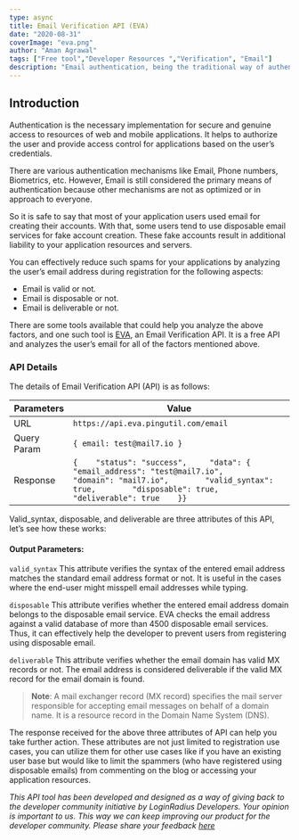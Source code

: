 ```yaml
---
type: async
title: Email Verification API (EVA)
date: "2020-08-31"
coverImage: "eva.png"
author: "Aman Agrawal"
tags: ["Free tool","Developer Resources ","Verification", "Email"]
description: "Email authentication, being the traditional way of authentication and used most widely. Increase in the spams has also increased the disposable email registrations. To reduce and identify such unwanted users, EVA(Email Verification API) is the tool, developed by LoginRadius developers."
---
```


## Introduction

Authentication is the necessary implementation for secure and genuine access to resources of web and mobile applications. It helps to authorize the user and provide access control for applications based on the user’s credentials. 

There are various authentication mechanisms like Email, Phone numbers, Biometrics, etc. However, Email is still considered the primary means of authentication because other mechanisms are not as optimized or in approach to everyone. 

So it is safe to say that most of your application users used email for creating their accounts. With that, some users tend to use disposable email services for fake account creation. These fake accounts result in additional liability to your application resources and servers.

You can effectively reduce such spams for your applications by analyzing the user’s email address during registration for the following aspects:

- Email is valid or not.
- Email is disposable or not.
- Email is deliverable or not.

There are some tools available that could help you analyze the above factors, and one such tool is [EVA](https://eva.pingutil.com), an Email Verification API. It is a free API and analyzes the user’s email for all of the factors mentioned above. 

### API Details

The details of Email Verification API (API) is as follows:

| Parameters  | Value  | 
|---|---|
| URL | `https://api.eva.pingutil.com/email`|
|Query Param | ```{ email: test@mail7.io }```| 
| Response |  `{    "status": "success",     "data": {        "email_address": "test@mail7.io",        "domain": "mail7.io",        "valid_syntax": true,        "disposable": true,        "deliverable": true    }}`|

Valid_syntax, disposable, and deliverable are three attributes of this API, let’s see how these works:

#### Output Parameters:
`valid_syntax`
This attribute verifies the syntax of the entered email address matches the standard email address format or not. It is useful in the cases where the end-user might misspell email addresses while typing.

`disposable`
This attribute verifies whether the entered email address domain belongs to the disposable email service. EVA checks the email address against a valid database of more than 4500 disposable email services. Thus, it can effectively help the developer to prevent users from registering using disposable email.

`deliverable`
This attribute verifies whether the email domain has valid MX records or not. The email address is considered deliverable if the valid MX record for the email domain is found.

 > **Note**: A mail exchanger record (MX record) specifies the mail server responsible for accepting email messages on behalf of a domain name. It is a resource record in the Domain Name System (DNS). 

The response received for the above three attributes of API can help you take further action. These attributes are not just limited to registration use cases, you can utilize them for other use cases like if you have an existing user base but would like to limit the spammers (who have registered using disposable emails) from commenting on the blog or accessing your application resources.

*This API tool has been developed and designed as a way of giving back to the developer community initiative by LoginRadius Developers. Your opinion is important to us. This way we can keep improving our product for the developer community. Please share your feedback [here](https://docs.google.com/forms/d/e/1FAIpQLSfa76A9ES0wvIF0_I7ebLAFugVhhDKB7em-WPbMjHPj1w7mOw/viewform)*